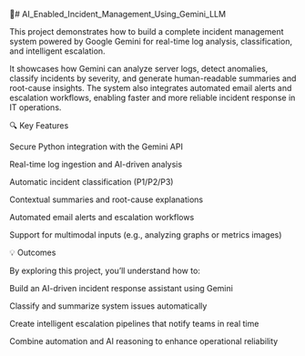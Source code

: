 🚨# AI_Enabled_Incident_Management_Using_Gemini_LLM

This project demonstrates how to build a complete incident management system powered by Google Gemini for real-time log analysis, classification, and intelligent escalation.

It showcases how Gemini can analyze server logs, detect anomalies, classify incidents by severity, and generate human-readable summaries and root-cause insights. The system also integrates automated email alerts and escalation workflows, enabling faster and more reliable incident response in IT operations.

🔍 Key Features

Secure Python integration with the Gemini API

Real-time log ingestion and AI-driven analysis

Automatic incident classification (P1/P2/P3)

Contextual summaries and root-cause explanations

Automated email alerts and escalation workflows

Support for multimodal inputs (e.g., analyzing graphs or metrics images)

💡 Outcomes

By exploring this project, you’ll understand how to:

Build an AI-driven incident response assistant using Gemini

Classify and summarize system issues automatically

Create intelligent escalation pipelines that notify teams in real time

Combine automation and AI reasoning to enhance operational reliability
